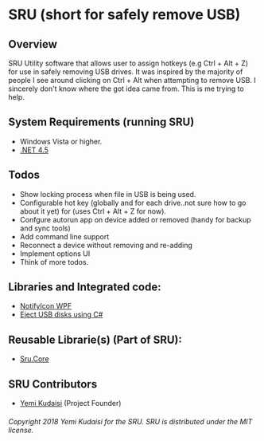 # SRU (short for safely remove USB)
## Overview
 SRU Utility software that allows user to assign hotkeys (e.g Ctrl + Alt + Z) for use in safely removing USB drives. It was inspired by the majority of people I see around clicking on Ctrl + Alt when attempting to remove USB. I sincerely don't know where the got idea came from. This is me trying to help.

## System Requirements (running SRU)
 - Windows Vista or higher.
 - [.NET 4.5](http://www.microsoft.com/en-au/download/details.aspx?id=30653)
 
 ## Todos
 - Show locking process when file in USB is being used.
 - Configurable hot key (globally and for each drive..not sure how to go about it yet) for (uses Ctrl + Alt + Z for now).
 - Confgure autorun app on device added or removed (handy for backup and sync tools)
 - Add command line support
 - Reconnect a device without removing and re-adding
 - Implement options UI
 - Think of more todos.
 
 
 ## Libraries and Integrated code:

* [NotifyIcon WPF](https://bitbucket.org/hardcodet/notifyicon-wpf/src)
* [Eject USB disks using C#](https://www.codeproject.com/Articles/13530/Eject-USB-disks-using-C)

## Reusable Librarie(s) (Part of SRU):

* [Sru.Core](https://github.com/yemikudaisi/safely-remove-usb/tree/master/Sru.Core)

## SRU Contributors

* [Yemi Kudaisi](https://github.com/yemikudaisi/) (Project Founder)

###### Copyright 2018 Yemi Kudaisi for the SRU. SRU is distributed under the MIT license.
